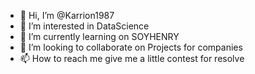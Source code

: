- 👋 Hi, I’m @Karrion1987
- 👀 I’m interested in DataScience
- 🌱 I’m currently learning on SOYHENRY
- 💞️ I’m looking to collaborate on Projects for companies
- 📫 How to reach me give me a little contest for resolve

<!---
Karrion1987/Karrion1987 is a ✨ special ✨ repository because its `README.md` (this file) appears on your GitHub profile.
You can click the Preview link to take a look at your changes.
--->
